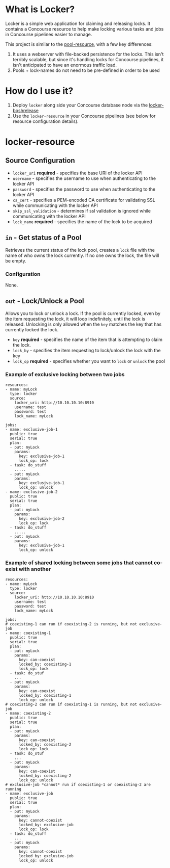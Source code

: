 # What is Locker?

Locker is a simple web application for claiming and releasing locks.
It contains a Concourse resource to help make locking various tasks
and jobs in Concourse pipelines easier to manage.

This project is similar to the [pool-resource](https://github.com/concourse/pool-resource), with a few key differences:

1) It uses a webserver with file-backed persistence for the locks. This isn't
   terribly scalable, but since it's handling locks for Concourse pipelines,
   it isn't anticipated to have an enormous traffic load.
2) Pools + lock-names do not need to be pre-defined in order to be used

# How do I use it?

1) Deploy `locker` along side your Concourse database node via the [locker-boshrelease](https://github.com/cloudfoundry-community/locker-boshrelease)
2) Use the `locker-resource` in your Concourse pipelines (see below for resource
   configuration details).

# locker-resource

## Source Configuration

* `locker_uri` **required** - specifies the base URI of the locker API
* `username` - specifies the username to use when authenticating to the locker API
* `password` - specifies the password to use when authenticating to the locker API
* `ca_cert` - specifies a PEM-encoded CA certificate for validating
  SSL while communicating with the locker API
* `skip_ssl_validation` - determines if ssl validation is ignored while
  communicating with the locker API
* `lock_name` **required** - specifies the name of the lock to be acquired

## `in` - Get status of a Pool

Retrieves the current status of the lock pool, creates a
`lock` file with the name of who owns the lock currently.
If no one owns the lock, the file will be empty.

### Configuration

None.

## `out` - Lock/Unlock a Pool

Allows you to lock or unlock a lock. If the pool is currently locked,
even by the item requesting the lock, it will loop indefinitely, until
the lock is released. Unlocking is only allowed when the `key` matches
the key that has currently locked the lock.

* `key` **required** - specifies the name of the item that is attempting to claim
  the lock.
* `lock_by` -  specifies the item requesting to lock/unlock the lock with the key
* `lock_op` **required** - specifies whether you want to `lock` or `unlock` the pool


### Example of exclusive locking between two jobs

```
resources:
- name: myLock
  type: locker
  source:
    locker_uri: http://10.10.10.10:8910
    username: test
    password: test
    lock_name: myLock

jobs:
- name: exclusive-job-1
  public: true
  serial: true
  plan:
  - put: myLock
    params:
      key: exclusive-job-1
      lock_op: lock
  - task: do_stuff
    .....
  - put: myLock
    params:
      key: exclusive-job-1
      lock_op: unlock
- name: exclusive-job-2
  public: true
  serial: true
  plan:
  - put: myLock
    params:
      key: exclusive-job-2
      lock_op: lock
  - task: do_stuff
    .....
  - put: myLock
    params:
      key: exclusive-job-1
      lock_op: unlock
```

### Example of shared locking between some jobs that cannot co-exist with another

```
resources:
- name: myLock
  type: locker
  source:
    locker_uri: http://10.10.10.10:8910
    username: test
    password: test
    lock_name: myLock

jobs:
# coexisting-1 can run if coexisting-2 is running, but not exclusive-job
- name: coexisting-1
  public: true
  serial: true
  plan:
  - put: myLock
    params:
      key: can-coexist
      locked_by: coexisting-1
      lock_op: lock
  - task: do_stuf
    ...
  - put: myLock
    params:
      key: can-coexist
      locked_by: coexisting-1
      lock_op: unlock
# coexisting-2 can run if coexisting-1 is running, but not exclusive-job
- name: coexisting-2
  public: true
  serial: true
  plan:
  - put: myLock
    params:
      key: can-coexist
      locked_by: coexisting-2
      lock_op: lock
  - task: do_stuf
    ...
  - put: myLock
    params:
      key: can-coexist
      locked_by: coexisting-2
      lock_op: unlock
# exclusive-job *cannot* run if coexisting-1 or coexisting-2 are running
- name: exclusive-job
  public: true
  serial: true
  plan:
  - put: myLock
    params:
      key: cannot-coexist
      locked_by: exclusive-job
      lock_op: lock
  - task: do_stuff
    ...
  - put: myLock
    params:
      key: cannot-coexist
      locked_by: exclusive-job
      lock_op: unlock
```
